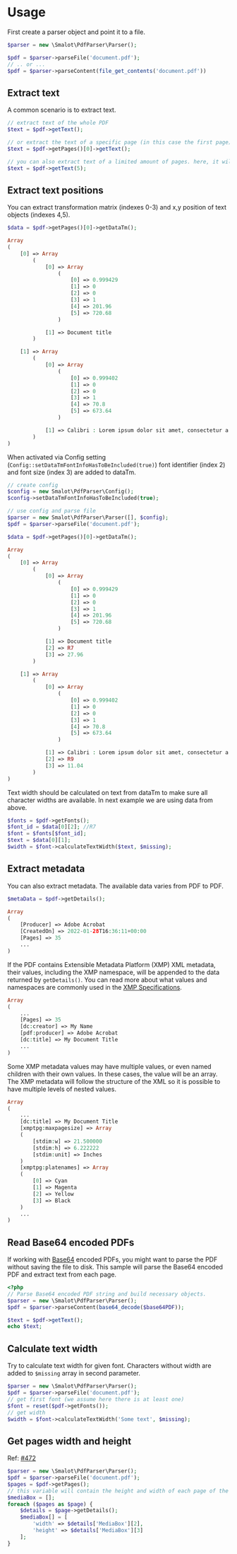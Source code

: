 # Usage

First create a parser object and point it to a file.

```php
$parser = new \Smalot\PdfParser\Parser();

$pdf = $parser->parseFile('document.pdf');
// .. or ...
$pdf = $parser->parseContent(file_get_contents('document.pdf'))
 ```

## Extract text

A common scenario is to extract text.

```php
// extract text of the whole PDF
$text = $pdf->getText();

// or extract the text of a specific page (in this case the first page)
$text = $pdf->getPages()[0]->getText();

// you can also extract text of a limited amount of pages. here, it will only use the first five pages.
$text = $pdf->getText(5);
```

## Extract text positions

You can extract transformation matrix (indexes 0-3) and x,y position of text objects (indexes 4,5).

```php
$data = $pdf->getPages()[0]->getDataTm();

Array
(
    [0] => Array
        (
            [0] => Array
                (
                    [0] => 0.999429
                    [1] => 0
                    [2] => 0
                    [3] => 1
                    [4] => 201.96
                    [5] => 720.68
                )

            [1] => Document title
        )

    [1] => Array
        (
            [0] => Array
                (
                    [0] => 0.999402
                    [1] => 0
                    [2] => 0
                    [3] => 1
                    [4] => 70.8
                    [5] => 673.64
                )

            [1] => Calibri : Lorem ipsum dolor sit amet, consectetur a
        )
)
```

When activated via Config setting (`Config::setDataTmFontInfoHasToBeIncluded(true)`) font identifier (index 2) and font size (index 3) are added to dataTm.

```php
// create config
$config = new Smalot\PdfParser\Config();
$config->setDataTmFontInfoHasToBeIncluded(true);

// use config and parse file
$parser = new Smalot\PdfParser\Parser([], $config);
$pdf = $parser->parseFile('document.pdf');

$data = $pdf->getPages()[0]->getDataTm();

Array
(
    [0] => Array
        (
            [0] => Array
                (
                    [0] => 0.999429
                    [1] => 0
                    [2] => 0
                    [3] => 1
                    [4] => 201.96
                    [5] => 720.68
                )

            [1] => Document title
            [2] => R7
            [3] => 27.96
        )

    [1] => Array
        (
            [0] => Array
                (
                    [0] => 0.999402
                    [1] => 0
                    [2] => 0
                    [3] => 1
                    [4] => 70.8
                    [5] => 673.64
                )

            [1] => Calibri : Lorem ipsum dolor sit amet, consectetur a
            [2] => R9
            [3] => 11.04
        )
)
```

Text width should be calculated on text from dataTm to make sure all character widths are available.
In next example we are using data from above.

```php
$fonts = $pdf->getFonts();
$font_id = $data[0][2]; //R7
$font = $fonts[$font_id];
$text = $data[0][1];
$width = $font->calculateTextWidth($text, $missing);
```

## Extract metadata

You can also extract metadata. The available data varies from PDF to PDF.

```php
$metaData = $pdf->getDetails();

Array
(
    [Producer] => Adobe Acrobat
    [CreatedOn] => 2022-01-28T16:36:11+00:00
    [Pages] => 35
    ...
)
```

If the PDF contains Extensible Metadata Platform (XMP) XML metadata, their values, including the XMP namespace, will be appended to the data returned by `getDetails()`. You can read more about what values and namespaces are commonly used in the [XMP Specifications](https://github.com/adobe/XMP-Toolkit-SDK/tree/main/docs).

```php
Array
(
    ...
    [Pages] => 35
    [dc:creator] => My Name
    [pdf:producer] => Adobe Acrobat
    [dc:title] => My Document Title
    ...
)
```

Some XMP metadata values may have multiple values, or even named children with their own values. In these cases, the value will be an array. The XMP metadata will follow the structure of the XML so it is possible to have multiple levels of nested values.

```php
Array
(
    ...
    [dc:title] => My Document Title
    [xmptpg:maxpagesize] => Array
    (
        [stdim:w] => 21.500000
        [stdim:h] => 6.222222
        [stdim:unit] => Inches
    )
    [xmptpg:platenames] => Array
    (
        [0] => Cyan
        [1] => Magenta
        [2] => Yellow
        [3] => Black
    )
    ...
)
```


## Read Base64 encoded PDFs

If working with [Base64](https://en.wikipedia.org/wiki/Base64) encoded PDFs, you might want to parse the PDF without saving the file to disk.
This sample will parse the Base64 encoded PDF and extract text from each page.

```php
<?php
// Parse Base64 encoded PDF string and build necessary objects.
$parser = new \Smalot\PdfParser\Parser();
$pdf = $parser->parseContent(base64_decode($base64PDF));

$text = $pdf->getText();
echo $text;
```

## Calculate text width

Try to calculate text width for given font.
Characters without width are added to `$missing` array in second parameter.

```php
$parser = new \Smalot\PdfParser\Parser();
$pdf = $parser->parseFile('document.pdf');
// get first font (we assume here there is at least one)
$font = reset($pdf->getFonts());
// get width
$width = $font->calculateTextWidth('Some text', $missing);
```

## Get pages width and height

Ref: [#472](https://github.com/smalot/pdfparser/issues/427#issuecomment-973416786)

```php
$parser = new \Smalot\PdfParser\Parser();
$pdf = $parser->parseFile('document.pdf');
$pages = $pdf->getPages();
// this variable will contain the height and width of each page of the given PDF
$mediaBox = [];
foreach ($pages as $page) {
    $details = $page->getDetails();
    $mediaBox[] = [
        'width' => $details['MediaBox'][2],
        'height' => $details['MediaBox'][3]
    ];
}
```
